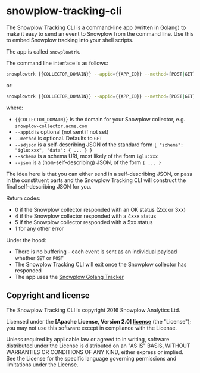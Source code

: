 # snowplow-tracking-cli

The Snowplow Tracking CLI is a command-line app (written in Golang) to make it easy to send an event to Snowplow from the command line. Use this to embed Snowplow tracking into your shell scripts.

The app is called `snowplowtrk`.

The command line interface is as follows:

```bash
snowplowtrk {{COLLECTOR_DOMAIN}} --appid={{APP_ID}} --method=[POST|GET] --sdjson={{SELF_DESC_JSON}}
```
    
or:

```bash
snowplowtrk {{COLLECTOR_DOMAIN}} --appid={{APP_ID}} --method=[POST|GET] --schema={{SCHEMA_URI}} --json={{JSON}}
```

where:

* `{{COLLECTOR_DOMAIN}}` is the domain for your Snowplow collector, e.g. `snowplow-collector.acme.com`
* `--appid` is optional (not sent if not set)
* `--method` is optional. Defaults to `GET`
* `--sdjson` is a self-describing JSON of the standard form `{ "schema": "iglu:xxx", "data": { ... } }`
* `--schema` is a schema URI, most likely of the form `iglu:xxx`
* `--json` is a (non-self-describing) JSON, of the form `{ ... }`

The idea here is that you can either send in a self-describing JSON, or pass in the constituent parts and the Snowplow Tracking CLI will construct the final self-describing JSON for you.

Return codes:

* 0 if the Snowplow collector responded with an OK status (2xx or 3xx)
* 4 if the Snowplow collector responded with a 4xxx status
* 5 if the Snowplow collector responded with a 5xx status
* 1 for any other error

Under the hood:

* There is no buffering - each event is sent as an individual payload whether `GET` or `POST`
* The Snowplow Tracking CLI will exit once the Snowplow collector has responded
* The app uses the [Snowplow Golang Tracker](https://github.com/snowplow/snowplow-golang-tracker)

## Copyright and license

The Snowplow Tracking CLI is copyright 2016 Snowplow Analytics Ltd.

Licensed under the **[Apache License, Version 2.0] [license]** (the "License");
you may not use this software except in compliance with the License.

Unless required by applicable law or agreed to in writing, software
distributed under the License is distributed on an "AS IS" BASIS,
WITHOUT WARRANTIES OR CONDITIONS OF ANY KIND, either express or implied.
See the License for the specific language governing permissions and
limitations under the License.

[license]: http://www.apache.org/licenses/LICENSE-2.0
